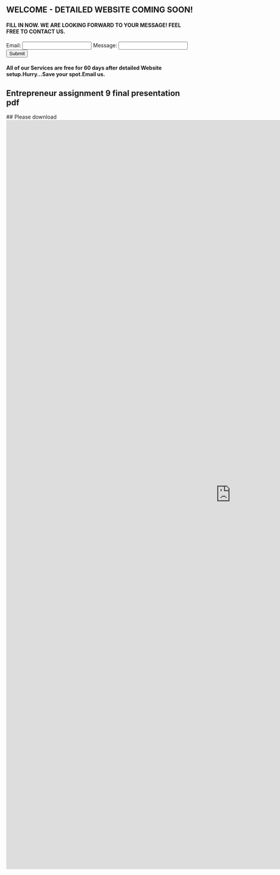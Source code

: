 ## WELCOME - DETAILED WEBSITE COMING SOON!
#### FILL IN NOW. WE ARE LOOKING FORWARD TO YOUR MESSAGE! FEEL FREE TO CONTACT US.
<form id="my-form"
  action="https://formspree.io/f/maylarjo"
  method="POST"
>
  <label>Email:</label>
  <input type="email" name="email" />
  <label>Message:</label>
  <input type="text" name="message" />
  <button id="my-form-button">Submit</button>
  <p id="my-form-status"></p>
</form>
<head><link rel='manifest' href='/manifest.json'></head>


<!-- Place this script at the end of the body tag -->

<script>
  window.addEventListener("DOMContentLoaded", function() {

    // get the form elements defined in your form HTML above
    
    var form = document.getElementById("my-form");
    var button = document.getElementById("my-form-button");
    var status = document.getElementById("my-form-status");

    // Success and Error functions for after the form is submitted
    
    function success() {
      form.reset();
      button.style = "display: none ";
      status.innerHTML = "Thanks for the message. Your submission has been recieved. We will get back to you soon.";
    }

    function error() {
      status.innerHTML = "Oops! There was a problem.";
    }

    // handle the form submission event

    form.addEventListener("submit", function(ev) {
      ev.preventDefault();
      var data = new FormData(form); 
      ajax(form.method, form.action, data, success, error);
    });
  });
  
  // helper function for sending an AJAX request

  function ajax(method, url, data, success, error) {
    var xhr = new XMLHttpRequest();
    xhr.open(method, url);
    xhr.setRequestHeader("Accept", "application/json");
    xhr.onreadystatechange = function() {
      if (xhr.readyState !== XMLHttpRequest.DONE) return;
      if (xhr.status === 200) {
        success(xhr.response, xhr.responseType);
      } else {
        error(xhr.status, xhr.response, xhr.responseType);
      }
    };
    xhr.send(data);
  }
</script>
#### All of our Services are free for 60 days after detailed Website setup.Hurry...Save your spot.Email us.
## Entrepreneur assignment 9 final presentation pdf
<body>
<script src='/path-to-your-javascript-file/pdfobject.js'></script>
<script>
PDFObject.embed("https://github.com/mba5/Sabratific/blob/gh-pages/Final%20Pitch%20Presentation.pdf");
</script>
</body>
## Please download
<iframe src="https://storage.ning.com/topology/rest/1.0/file/get/8526093465?profile=original" style="border:0px #ffffff none;" name="myiFrame" scrolling="no" frameborder="0" marginheight="0px" marginwidth="0px" height="2000px" width="1200px" allowfullscreen></iframe>





